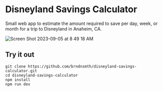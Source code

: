 # Disneyland Savings Calculator

Small web app to estimate the amount required to save per day, week, or month for a trip to Disneyland in Anaheim, CA.

![Screen Shot 2023-09-05 at 8 49 18 AM](https://github.com/brndnsmth/disneyland-savings-calculator/assets/2729502/6fd7c9f7-2106-4373-a289-ecbe8f34ca05)

## Try it out

```
git clone https://github.com/brndnsmth/disneyland-savings-calculator.git
cd disneyland-savings-calculator
npm install
npm run dev
```
